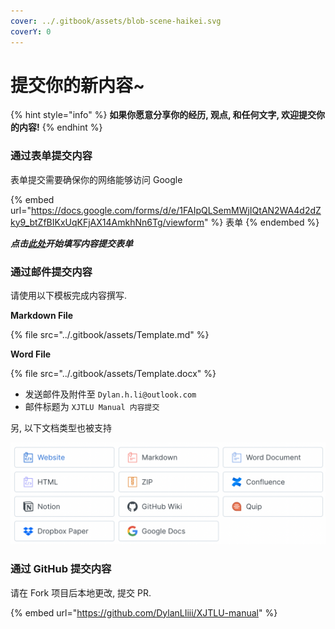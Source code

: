 ```yaml
---
cover: ../.gitbook/assets/blob-scene-haikei.svg
coverY: 0
---
```


# 提交你的新内容\~

{% hint style="info" %}
**如果你愿意分享你的经历, 观点, 和任何文字, 欢迎提交你的内容!**
{% endhint %}

### 通过表单提交内容

表单提交需要确保你的网络能够访问 Google&#x20;

{% embed url="https://docs.google.com/forms/d/e/1FAIpQLSemMWjIQtAN2WA4d2dZky9_btZfBIKxUqKFjAX14AmkhNn6Tg/viewform" %}
表单
{% endembed %}

_**点击**_[_**此处**_](https://docs.google.com/forms/d/e/1FAIpQLSemMWjIQtAN2WA4d2dZky9\_btZfBIKxUqKFjAX14AmkhNn6Tg/viewform)_**开始填写内容提交表单**_

### 通过邮件提交内容

请使用以下模板完成内容撰写.

**Markdown File**

{% file src="../.gitbook/assets/Template.md" %}

**Word File**

{% file src="../.gitbook/assets/Template.docx" %}

* 发送邮件及附件至 `Dylan.h.li@outlook.com`
* 邮件标题为 `XJTLU Manual 内容提交`

另, 以下文档类型也被支持

![文档支持类型](<../.gitbook/assets/CleanShot 2022-06-08 at 17.50.25@2x.png>)

### 通过 GitHub 提交内容

请在 Fork 项目后本地更改, 提交 PR.

{% embed url="https://github.com/DylanLIiii/XJTLU-manual" %}
